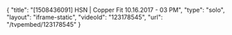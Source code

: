 {
    "title": "[1508436091] HSN | Copper Fit 10.16.2017 - 03 PM",
    "type": "solo",
    "layout": "iframe-static",
    "videoId": "123178545",
    "url": "\/tvpembed\/123178545"
}